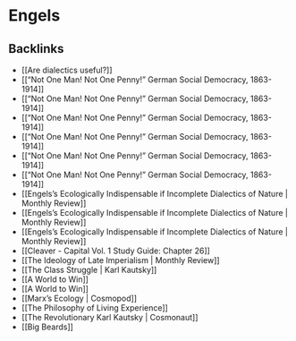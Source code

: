# Engels



## Backlinks

-   [[Are dialectics useful?]]
-   [[&ldquo;Not One Man! Not One Penny!&rdquo; German Social Democracy, 1863-1914]]
-   [[&ldquo;Not One Man! Not One Penny!&rdquo; German Social Democracy, 1863-1914]]
-   [[&ldquo;Not One Man! Not One Penny!&rdquo; German Social Democracy, 1863-1914]]
-   [[&ldquo;Not One Man! Not One Penny!&rdquo; German Social Democracy, 1863-1914]]
-   [[&ldquo;Not One Man! Not One Penny!&rdquo; German Social Democracy, 1863-1914]]
-   [[&ldquo;Not One Man! Not One Penny!&rdquo; German Social Democracy, 1863-1914]]
-   [[Engels&rsquo;s Ecologically Indispensable if Incomplete Dialectics of Nature | Monthly Review]]
-   [[Engels&rsquo;s Ecologically Indispensable if Incomplete Dialectics of Nature | Monthly Review]]
-   [[Engels&rsquo;s Ecologically Indispensable if Incomplete Dialectics of Nature | Monthly Review]]
-   [[Cleaver - Capital Vol. 1 Study Guide: Chapter 26]]
-   [[The Ideology of Late Imperialism | Monthly Review]]
-   [[The Class Struggle | Karl Kautsky]]
-   [[A World to Win]]
-   [[A World to Win]]
-   [[Marx&rsquo;s Ecology | Cosmopod]]
-   [[The Philosophy of Living Experience]]
-   [[The Revolutionary Karl Kautsky | Cosmonaut]]
-   [[Big Beards]]
